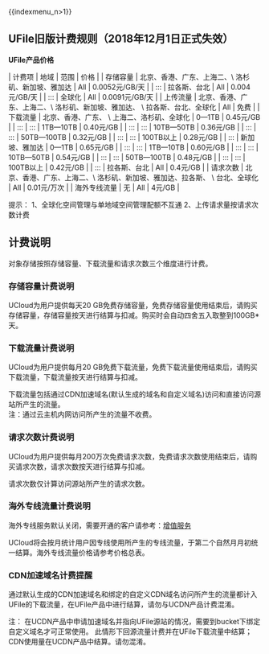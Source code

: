 {{indexmenu_n>1}}

## UFile旧版计费规则（2018年12月1日正式失效）

**UFile产品价格**

|  计费项   |  地域         |  范围          |  价格            |
| 存储容量  |  北京、香港、广东、上海二、\\ 洛杉矶、新加坡、雅加达    |  All         |  0.0052元/GB/天   |
| :::      |  拉各斯、台北    |  All         |  0.004元/GB/天   |
| :::      |  全球化         |  All         |  0.0091元/GB/天  |
| 上传流量  |  北京、香港、广东、上海二、\\ 洛杉矶、新加坡、雅加达、 \\ 拉各斯、台北、全球化  |  All      |  免费       |
| 下载流量  |  北京、香港、广东、 \\ 上海二、洛杉矶、全球化                  |  0—1TB    |  0.45元/GB  |
| :::     | :::     |  1TB—10TB    |  0.40元/GB      |
| :::     | :::     |  10TB—50TB   |  0.36元/GB      |
| :::     | :::     |  50TB—100TB  |  0.32元/GB      |
| :::     | :::     |  100TB以上    |  0.28元/GB      |
| :::     |  新加坡、雅加达  |  0—1TB       |  0.65元/GB      |
| :::     | :::     |  1TB—10TB    |  0.60元/GB      |
| :::     | :::     |  10TB—50TB   |  0.54元/GB      |
| :::     | :::     |  50TB—100TB  |  0.48元/GB      |
| :::     | :::     |  100TB以上     |  0.42元/GB      |
| :::     |  拉各斯、台北  |    All     |  0.4元/GB      |
| 请求次数  |  北京、香港、广东、上海二、\\ 洛杉矶、新加坡、雅加达、拉各斯、 \\ 台北、全球化   |  All         |  0.01元/万次      |
| 海外专线流量    |  无   |  All         |  4元/GB      |

提示：
1、全球化空间管理与单地域空间管理配额不互通
2、上传请求量按请求次数计费

## 计费说明

对象存储按照存储容量、下载流量和请求次数三个维度进行计费。

### 存储容量计费说明

UCloud为用户提供每天20
GB免费存储容量，免费存储容量使用结束后，请购买存储容量，存储容量按天进行结算与扣减。购买时会自动四舍五入取整到100GB\*天。

### 下载流量计费说明

UCloud为用户提供每月20 GB免费下载流量，免费下载流量使用结束后，请购买下载流量，下载流量按天进行结算与扣减。

下载流量包括通过CDN加速域名(默认生成的域名和自定义域名)访问和直接访问源站所产生的流量。  
注：通过云主机内网访问所产生的流量不收费。

### 请求次数计费说明

UCloud为用户提供每月200万次免费请求次数，免费请求次数使用结束后，请购买请求次数，请求次数按天进行结算与扣减。

请求次数仅计算访问源站所产生的请求次数。

### 海外专线流量计费说明

海外专线服务默认关闭，需要开通的客户请参考：[增值服务](https://docs.ucloud.cn/storage_cdn/ufile/pic)

UCloud将会按月统计用户因专线使用所产生的专线流量，于第二个自然月月初统一结算。海外专线流量价格请参考价格总表。

### CDN加速域名计费提醒

通过默认生成的CDN加速域名和绑定的自定义CDN域名访问所产生的流量都计入UFile的下载流量，在UFile产品中进行结算，请勿与UCDN产品计费混淆。

注：
在UCDN产品中申请加速域名并指向UFile源站的情况，需要到bucket下绑定自定义域名才可正常使用。
此情形下回源流量计费并在UFile下载流量中结算；CDN使用量在UCDN产品中结算。请勿混淆。

